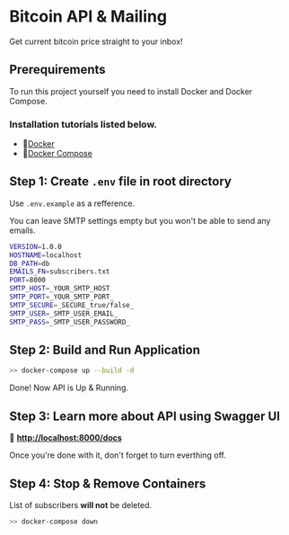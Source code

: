 # Bitcoin API & Mailing

Get current bitcoin price straight to your inbox!

## Prerequirements

To run this project yourself you need to install Docker and Docker Compose.

### Installation tutorials listed below.
- 🔗[Docker](https://docs.docker.com/engine/install/)
- 🔗[Docker Compose](https://docs.docker.com/compose/install/)


## Step 1: Create `.env` file in root directory

Use `.env.example` as a refference. 

You can leave SMTP settings empty but you won't be able to send any emails.

```bash
VERSION=1.0.0
HOSTNAME=localhost
DB_PATH=db
EMAILS_FN=subscribers.txt
PORT=8000
SMTP_HOST=_YOUR_SMTP_HOST
SMTP_PORT=_YOUR_SMTP_PORT_
SMTP_SECURE=_SECURE_true/false_
SMTP_USER=_SMTP_USER_EMAIL_
SMTP_PASS=_SMTP_USER_PASSWORD_
```

## Step 2: Build and Run Application

```bash
>> docker-compose up --build -d
```

Done! Now API is Up & Running.

## Step 3: Learn more about API using Swagger UI
🔗 **[http://localhost:8000/docs](http://localhost:8000/docs)**

Once you're done with it, don't forget to turn everthing off.

## Step 4: Stop & Remove Containers

List of subscribers **will not** be deleted.

```bash
>> docker-compose down
```